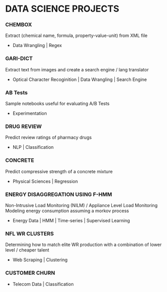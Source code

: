 # DATA SCIENCE PROJECTS

### CHEMBOX
Extract (chemical name, formula, property-value-unit) from XML file
* Data Wrangling | Regex

### GARI-DICT
Extract text from images and create a search engine / lang translator
* Optical Character Recoginition | Data Wrangling | Search Engine

### AB Tests
Sample notebooks useful for evaluating A/B Tests
* Experimentation

### DRUG REVIEW
Predict review ratings of pharmacy drugs
* NLP | Classification

### CONCRETE
Predict compressive strength of a concrete mixture
* Physical Sciences | Regression

### ENERGY DISAGGREGATION USING F-HMM
Non-Intrusive Load Monitoring (NILM) / Appliance Level Load Monitoring
Modeling energy consumption assuming a morkov process
* Energy Data | HMM | Time-series | Supervised Learning

### NFL WR CLUSTERS
Determining how to match elite WR production with a combination of lower level / cheaper talent
* Web Scraping | Clustering

### CUSTOMER CHURN
* Telecom Data | Classification